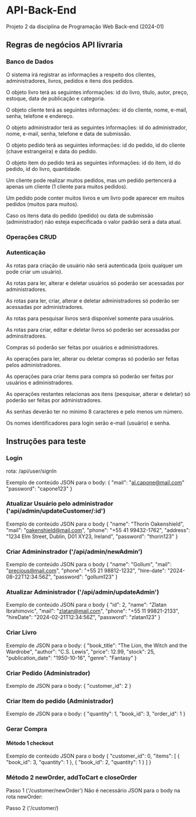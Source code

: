 # API-Back-End
 Projeto 2 da disciplina de Programação Web Back-end (2024-01)


## Regras de negócios API livraria

### Banco de Dados

O sistema irá registrar as informações a respeito dos clientes, administradores, livros, pedidos e itens dos pedidos.

O objeto livro terá as seguintes informações: id do livro, título, autor, preço, estoque, data de publicação e categoria.

O objeto cliente terá as seguintes informações: id do cliente, nome, e-mail, senha, telefone e endereço.

O objeto administrador terá as seguintes informações: id do administrador, nome, e-mail, senha, telefone e data de submissão.

O objeto pedido terá as seguintes informações: id do pedido, id do cliente (chave estrangeira) e data do pedido.


O objeto item do pedido terá as seguintes informações: id do item, id do pedido, id do livro, quantidade.

Um cliente pode realizar muitos pedidos, mas um pedido pertencerá a apenas um cliente (1 cliente para muitos pedidos).

Um pedido pode conter muitos livros e um livro pode aparecer em muitos pedidos (muitos para muitos).

Caso os itens data do pedido (pedido) ou data de submissão (administrador) não esteja especificada o valor padrão será a data atual.

### Operações CRUD


### Autenticação

As rotas para criação de usuário não será autenticada (pois qualquer um pode criar um usuário). 

As rotas para ler, alterar e deletar usuários só poderão ser acessadas por administradores.

As rotas para ler, criar, alterar e deletar administradores só poderão ser acessadas por administradores.

As rotas para pesquisar livros será disponível somente para usuários.

As rotas para criar, editar e deletar livros só poderão ser acessadas por adminsitradores.

Compras só poderão ser feitas por usuários e administradores.

As operações para ler, alterar ou deletar compras só poderão ser feitas pelos administradores.

As operações para criar items para compra só poderão ser feitas por usuários e administradores.

As operações restantes relacionas aos itens (pesquisar, alterar e deletar) só poderão ser feitas por administradores.

As senhas deverão ter no mínimo 8 caracteres e pelo menos um número.

Os nomes identificadores para login serão e-mail (usuário) e senha.


## Instruções para teste


### Login
rota: /api/user/signIn

Exemplo de conteúdo JSON para o body:
{
    "mail": "al.capone@mail.com"
    "password": "capone123"
}

### Atualizar Usuário pelo administrador ('api/admin/updateCustomer/:id')
Exemplo de conteúdo JSON para o body
{
    "name": "Thorin Oakenshield",
    "mail": "oakenshield@mail.com",
    "phone": "+55 41 99432-1762",
    "address": "1234 Elm Street, Dublin, D01 XY23, Ireland",
    "password": "thorin123"
}

### Criar Admininstrador ('/api/admin/newAdmin')
Exemplo de conteúdo JSON para o body
{
    "name": "Gollum",
    "mail": "precious@mail.com",
    "phone": "+55 21 98812-1232",
    "hire-date": "2024-08-22T12:34:56Z",
    "password": "gollum123"
}


### Atualizar Administrador ('/api/admin/updateAdmin')
Exemplo de conteúdo JSON para o body
{
    "id": 2,
    "name": "Zlatan Ibrahimovic",
    "mail": "zlatan@mail.com",
    "phone": "+55 11 99821-2133",
    "hireDate": "2024-02-21T12:34:56Z",
    "password": "zlatan123"
}

### Criar Livro
Exemplo de JSON para o body: 
{
    "book_title": "The Lion, the Witch and the Wardrobe",
    "author": "C.S. Lewis",
    "price": 12.99,
    "stock": 25,
    "publication_date": "1950-10-16",
    "genre": "Fantasy"
}

### Criar Pedido (Administrador)
Exemplo de JSON para o body: 
{
    "customer_id": 2
}

### Criar Item do pedido (Administrador)
Exemplo de JSON para o body:
{
    "quantity": 1,
    "book_id": 3,
    "order_id": 1
}


### Gerar Compra 
#### Método 1 checkout
Exemplo de conteúdo JSON para o body
{
    "customer_id": 0,
    "items": [
        {
            "book_id": 3,
            "quantity": 1
        },
        {
            "book_id": 2,
            "quantity": 1
        }
    ]
}


### Método 2 newOrder, addToCart e closeOrder
Passo 1 ('/customer/newOrder') 
Não é necessário JSON para o body na rota newOrder:

Passo 2 ('/customer/)
 


